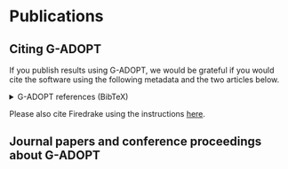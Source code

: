 # Publications

## Citing G-ADOPT 

If you publish results using G-ADOPT, we would be grateful if you would cite the software using the following metadata and the two articles below.

<details markdown>
        
<summary> G-ADOPT references (BibTeX) </summary>

    author = {Davies, D. Rhodri and Ghelichkhan, Siavash and Gibson, Angus H. and Kramer, Stephan C. and Duvernay, Thomas and Scott, Will and Hoggard, Mark and Ham, David A. and Turner, Ruby},
    doi = {https://zenodo.org/doi/10.5281/zenodo.5644391},
    month = feb,
    title = {{G-ADOPT}},
    url = {https://github.com/g-adopt/g-adopt},
    version = {2.2.0},
    year = {2024}
    }
    
    @Article{Davies_Towards_2022,
    AUTHOR = {Davies, D. R. and Kramer, S. C. and Ghelichkhan, S. and Gibson, A.},
    TITLE = {Towards automatic finite-element methods for geodynamics via Firedrake},
    JOURNAL = {Geoscientific Model Development},
    VOLUME = {15},
    YEAR = {2022},
    NUMBER = {13},
    PAGES = {5127--5166},
    URL = {https://gmd.copernicus.org/articles/15/5127/2022/},
    DOI = {10.5194/gmd-15-5127-2022}
    }
    
    @Article{Ghelichkhan_Automatic_2024,
    AUTHOR = {Ghelichkhan, S. and Gibson, A. and Davies, D. R. and Kramer, S. C. and Ham, D. A.},
    TITLE = {Automatic adjoint-based inversion schemes for geodynamics: Reconstructing the evolution of Earth’s mantle in space and time},
    JOURNAL = {EGUsphere},
    VOLUME = {2023},
    YEAR = {2023},
    PAGES = {1--46},
    URL = {https://egusphere.copernicus.org/preprints/2023/egusphere-2023-2683/},
    DOI = {10.5194/egusphere-2023-2683}
    }
</details>


Please also cite Firedrake using the instructions [here](https://www.firedrakeproject.org/citing.html).


## Journal papers and conference proceedings about G-ADOPT

<script src="https://bibbase.org/show?bib=https://bibbase.org/network/files/zhofWTSihyTEbzR8W&jsonp=1"></script>


<!---
Add the below in when we have some applications...

## Journal papers and conference proceedings using G-ADOPT

<script src="https://bibbase.org/show?bib=https://bibbase.org/network/files/xiRp977Pw7zBtg5Ma&jsonp=1"></script>

--->
